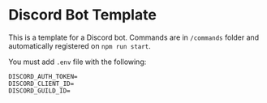 # Discord Bot Template

This is a template for a Discord bot. Commands are in `/commands` folder and automatically registered on `npm run start`.

You must add `.env` file with the following:

```
DISCORD_AUTH_TOKEN=
DISCORD_CLIENT_ID=
DISCORD_GUILD_ID=
```